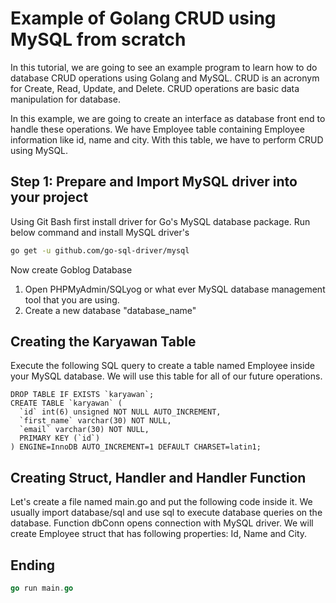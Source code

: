 # Example of Golang CRUD using MySQL from scratch
In this tutorial, we are going to see an example program to learn how to do database CRUD operations using Golang and MySQL. CRUD is an acronym for Create, Read, Update, and Delete. CRUD operations are basic data manipulation for database.

In this example, we are going to create an interface as database front end to handle these operations. We have Employee table containing Employee information like id, name and city. With this table, we have to perform CRUD using MySQL. 
## Step 1: Prepare and Import MySQL driver into your project
Using Git Bash first install driver for Go's MySQL database package. Run below command and install MySQL driver's
```bash 
go get -u github.com/go-sql-driver/mysql
```
Now create Goblog Database

1. Open PHPMyAdmin/SQLyog or what ever MySQL database management tool that you are using.
2. Create a new database "database_name" 

## Creating the Karyawan Table

Execute the following SQL query to create a table named Employee inside your MySQL database. We will use this table for all of our future operations.

```mysql
DROP TABLE IF EXISTS `karyawan`;
CREATE TABLE `karyawan` (
  `id` int(6) unsigned NOT NULL AUTO_INCREMENT,
  `first_name` varchar(30) NOT NULL,
  `email` varchar(30) NOT NULL,
  PRIMARY KEY (`id`)
) ENGINE=InnoDB AUTO_INCREMENT=1 DEFAULT CHARSET=latin1;
```

## Creating Struct, Handler and Handler Function

Let's create a file named main.go and put the following code inside it.
We usually import database/sql and use sql to execute database queries on the database.
Function dbConn opens connection with MySQL driver.
We will create Employee struct that has following properties: Id, Name and City.

## Ending
```go
go run main.go
```
